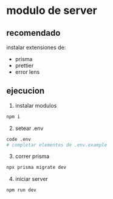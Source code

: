 # modulo de server

## recomendado

instalar extensiones de:

- prisma
- prettier
- error lens

## ejecucion

1. instalar modulos

```bash
npm i
```

2. setear .env

```bash
code .env
# completar elementos de .env.example
```

3. correr prisma

```bash
npx prisma migrate dev
```

4. iniciar server

```bash
npm run dev
```
